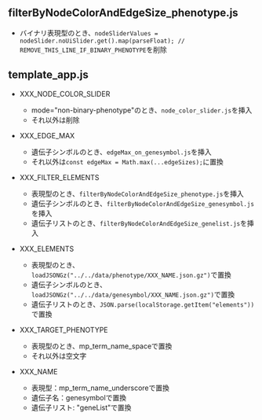 ## filterByNodeColorAndEdgeSize_phenotype.js

- バイナリ表現型のとき、`nodeSliderValues = nodeSlider.noUiSlider.get().map(parseFloat); // REMOVE_THIS_LINE_IF_BINARY_PHENOTYPE`を削除


## template_app.js

- XXX_NODE_COLOR_SLIDER
  - mode="non-binary-phenotype"のとき、`node_color_slider.js`を挿入
  - それ以外は削除

- XXX_EDGE_MAX
  - 遺伝子シンボルのとき、`edgeMax_on_genesymbol.js`を挿入
  - それ以外は`const edgeMax = Math.max(...edgeSizes);`に置換

- XXX_FILTER_ELEMENTS
    - 表現型のとき、`filterByNodeColorAndEdgeSize_phenotype.js`を挿入
    - 遺伝子シンボルのとき、`filterByNodeColorAndEdgeSize_genesymbol.js`を挿入
    - 遺伝子リストのとき、`filterByNodeColorAndEdgeSize_genelist.js`を挿入

- XXX_ELEMENTS
    - 表現型のとき、`loadJSONGz("../../data/phenotype/XXX_NAME.json.gz")`で置換
    - 遺伝子シンボルのとき、`loadJSONGz("../../data/genesymbol/XXX_NAME.json.gz")`で置換
    - 遺伝子リストのとき、`JSON.parse(localStorage.getItem("elements"))`で置換

- XXX_TARGET_PHENOTYPE
  - 表現型のとき、mp_term_name_spaceで置換
  - それ以外は空文字

- XXX_NAME
  - 表現型：mp_term_name_underscoreで置換
  - 遺伝子名：genesymbolで置換
  - 遺伝子リスト: "geneList"で置換



